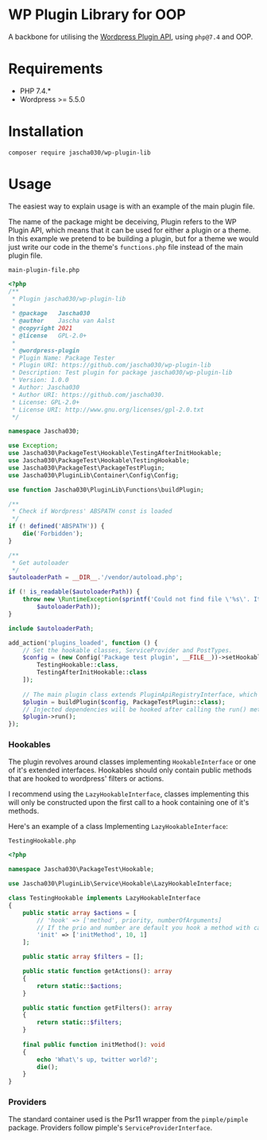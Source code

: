 WP Plugin Library for OOP
=========================

A backbone for utilising the [Wordpress Plugin API](https://codex.wordpress.org/Plugin_API#Introduction),
using `php@7.4` and OOP.

Requirements
============

* PHP 7.4.*
* Wordpress >= 5.5.0

Installation
============

```shell
composer require jascha030/wp-plugin-lib
```

Usage
=====
The easiest way to explain usage is with an example of the main plugin file.

The name of the package might be deceiving, Plugin refers to the WP Plugin API, which means that it can be used for
either a plugin or a theme.
In this example we pretend to be building a plugin, but for a theme we would just write our code in the theme's
`functions.php` file instead of the main plugin file.

`main-plugin-file.php`
```php
<?php
/**
 * Plugin jascha030/wp-plugin-lib
 *
 * @package   Jascha030
 * @author    Jascha van Aalst
 * @copyright 2021
 * @license   GPL-2.0+
 *
 * @wordpress-plugin
 * Plugin Name: Package Tester
 * Plugin URI: https://github.com/jascha030/wp-plugin-lib
 * Description: Test plugin for package jascha030/wp-plugin-lib
 * Version: 1.0.0
 * Author: Jascha030
 * Author URI: https://github.com/jascha030.
 * License: GPL-2.0+
 * License URI: http://www.gnu.org/licenses/gpl-2.0.txt
 */

namespace Jascha030;

use Exception;
use Jascha030\PackageTest\Hookable\TestingAfterInitHookable;
use Jascha030\PackageTest\Hookable\TestingHookable;
use Jascha030\PackageTest\PackageTestPlugin;
use Jascha030\PluginLib\Container\Config\Config;

use function Jascha030\PluginLib\Functions\buildPlugin;

/**
 * Check if Wordpress' ABSPATH const is loaded
 */
if (! defined('ABSPATH')) {
    die('Forbidden');
}

/**
 * Get autoloader
 */
$autoloaderPath = __DIR__.'/vendor/autoload.php';

if (! is_readable($autoloaderPath)) {
    throw new \RuntimeException(sprintf('Could not find file \'%s\'. It is generated by Composer. Use \'install --prefer-source\' or \'update --prefer-source\' Composer commands to move forward.',
        $autoloaderPath));
}

include $autoloaderPath;

add_action('plugins_loaded', function () {
    // Set the hookable classes, ServiceProvider and PostTypes. 
    $config = (new Config('Package test plugin', __FILE__))->setHookables([
        TestingHookable::class,
        TestingAfterInitHookable::class
    ]);
    
    // The main plugin class extends PluginApiRegistryInterface, which implements FilterManagerInterface.
    $plugin = buildPlugin($config, PackageTestPlugin::class);
    // Injected dependencies will be hooked after calling the run() method.
    $plugin->run();
});
```
### Hookables

The plugin revolves around classes implementing `HookableInterface` or one of it's extended interfaces. Hookables 
should only contain public methods that are hooked to wordpress' filters or actions.

I recommend using the `LazyHookableInterface`, classes implementing this will only be constructed upon the first 
call to a hook containing one of it's methods.

Here's an example of a class Implementing `LazyHookableInterface`:

`TestingHookable.php`
```php
<?php

namespace Jascha030\PackageTest\Hookable;

use Jascha030\PluginLib\Service\Hookable\LazyHookableInterface;

class TestingHookable implements LazyHookableInterface
{
    public static array $actions = [
        // 'hook' => ['method', priority, numberOfArguments]
        // If the prio and number are default you hook a method with call as `'hook' => 'method',`
        'init' => ['initMethod', 10, 1]
    ];

    public static array $filters = [];

    public static function getActions(): array
    {
        return static::$actions;
    }

    public static function getFilters(): array
    {
        return static::$filters;
    }
    
    final public function initMethod(): void
    {
        echo 'What\'s up, twitter world?';
        die();
    }
}
```

### Providers

The standard container used is the Psr11 wrapper from the `pimple/pimple` package.
Providers follow pimple's `ServiceProviderInterface`.
